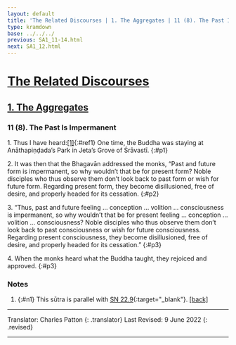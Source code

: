 ```yaml
---
layout: default
title: 'The Related Discourses | 1. The Aggregates | 11 (8). The Past Is Impermanent'
type: kramdown
base: ../../../
previous: SA1_11-14.html
next: SA1_12.html
---
```


# [The Related Discourses](../index.html)
## [1. The Aggregates](index.html)
### 11 (8). The Past Is Impermanent

1\. Thus I have heard:[\[1\]](#n1){:#ref1} One time, the Buddha was staying at Anāthapiṇḍada’s Park in Jeta’s Grove of Śrāvastī.
{:#p1}

2\. It was then that the Bhagavān addressed the monks, “Past and future form is impermanent, so why wouldn’t that be for present form? Noble disciples who thus observe them don’t look back to past form or wish for future form. Regarding present form, they become disillusioned, free of desire, and properly headed for its cessation.
{:#p2}

3\. “Thus, past and future feeling … conception … volition … consciousness is impermanent, so why wouldn’t that be for present feeling … conception … volition … consciousness? Noble disciples who thus observe them don’t look back to past consciousness or wish for future consciousness. Regarding present consciousness, they become disillusioned, free of desire, and properly headed for its cessation.”
{:#p3}

4\. When the monks heard what the Buddha taught, they rejoiced and approved.
{:#p3}

### Notes
1. {:#n1} This sūtra is parallel with [SN 22.9](https://suttacentral.net/sn22.9){:target="_blank"}. [\[back\]](#ref1)

---

Translator: Charles Patton
{: .translator}
Last Revised: 9 June 2022
{: .revised}

---

